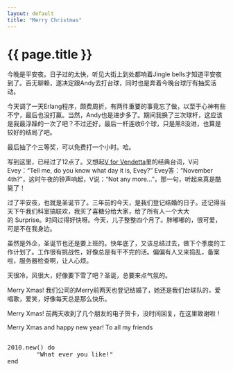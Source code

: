 ```yaml
---
layout: default
title: "Merry Christmas"
---
```


# {{ page.title }}

今晚是平安夜。日子过的太快，听见大街上到处都响着Jingle bells才知道平安夜到了。百无聊赖，遂决定跟Andy去打台球，同时也是奔着今晚台球厅有抽奖活动。

今天调了一天Erlang程序，颇费周折，有两件重要的事竟忘了做，以至于心神有些不宁，最后也没打赢。当然，Andy也是进步多了。期间我换了三次球杆，这应该是我最浮躁的一次了吧？不过还好，最后一杆连收6个球，只是黑8没进，也算是较好的结局了吧。

最后抽了个三等奖，可以免费打一个小时。哈。

写到这里，已经过了12点了。又想起[V for Vendetta](/past/2009/12/20/v-for-vendetta/)里的经典台词，V问Evey：“Tell me, do you know what day it is, Evey?” Evey答：“November 4th?”，这时午夜的钟声响起，V说：“Not any more...”，那一句，听起来真是酷毙了！

过了平安夜，也就是圣诞节了。三年前的今天，是我们登记结婚的日子。还记得当天下午我们科室搞联欢，我买了喜糖分给大家，给了所有人一个大大的 Surprise。时间过得好快呀。今天，儿子整整四个月了。胖嘟嘟的，很可爱，可是不在我身边。

虽然是外企，圣诞节也还是要上班的。快年底了，又该总结过去，做下个季度的工作计划了。工作很有挑战性，好像总是有干不完的活。偏偏有人又来捣乱，备案啦，服务器检查啊，让人心烦。

天很冷，风很大，好像要下雪了吧？圣诞，总要来点气氛的。

Merry Xmas! 我们公司的Merry前两天也登记结婚了，她还是我们台球队的，爱唱歌，爱笑，好像每天总是那么快乐。

Merry Xmas! 前两天收到了几个朋友的电子贺卡，没时间回复，在这里致谢啦！

Merry Xmas and happy new year! To all my friends 

<pre>

2010.new() do
        "What ever you like!"
end

</pre>
